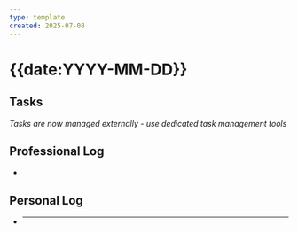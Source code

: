 ```yaml
---
type: template
created: 2025-07-08
---
```


# {{date:YYYY-MM-DD}}

## Tasks

*Tasks are now managed externally - use dedicated task management tools*

## Professional Log

-

## Personal Log

- ***
